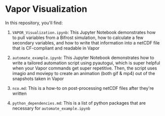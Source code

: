 # Vapor Visualization

In this repository, you'll find:

1. `VAPOR_Visualization.ipynb`: This Jupyter Notebook demonstrates how to pull variables from a Bifrost simulation, how to calculate a few secondary variables, and how to write that information into a netCDF file that is CF-compliant and readable in Vapor

2. `automate_example.ipynb`: This Jupyter Notebook demonstrates how to write a tailored automation script using pyautogui, which is super helpful when your Vapor commands get super repetitive. Then, the script uses imagio and moviepy to create an animation (both gif & mp4) out of the snapshots taken in Vapor

3. `nco.md`: This is a how-to on post-processing netCDF files after they're written

4. `python_dependencies.md`: This is a list of python packages that are necessary for `automate_example.ipynb`
